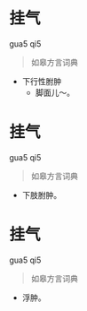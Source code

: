 # 挂气
gua5 qi5
> 如皋方言词典
- 下行性胕肿
  - 脚面儿～。

# 挂气
gua5 qi5
> 如皋方言词典
- 下肢胕肿。

# 挂气
gua5 qi5
> 如皋方言词典
- 浮肿。
